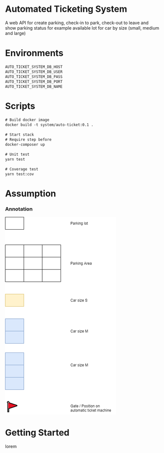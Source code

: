 # Automated Ticketing System

A web API for create parking, check-in to park, check-out to leave and show parking status for example available lot for
car by size (small, medium and large)

# Environments

```text
AUTO_TICKET_SYSTEM_DB_HOST
AUTO_TICKET_SYSTEM_DB_USER
AUTO_TICKET_SYSTEM_DB_PASS
AUTO_TICKET_SYSTEM_DB_PORT
AUTO_TICKET_SYSTEM_DB_NAME
```

# Scripts

```shell
# Build docker image
docker build -t system/auto-ticket:0.1 .

# Start stack 
# Require step before
docker-composer up

# Unit test
yarn test

# Coverage test
yarn test:cov
```
# Assumption
### Annotation
![img](annotation.png)

# Getting Started

lorem
